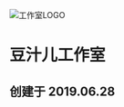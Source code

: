 ![工作室LOGO](http://user-assets.sxlcdn.com/images/544576/FjMoDaJkRLQI0xVC2ZVfvRpTJ-NU.png?imageMogr2/strip/auto-orient/thumbnail/300x300%3E/format/png )
# 豆汁儿工作室
## 创建于 2019.06.28

